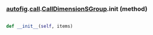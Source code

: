 ### [autofig](autofig.md).[call](autofig.call.md).[CallDimensionSGroup](autofig.call.CallDimensionSGroup.md).__init__ (method)


```py

def __init__(self, items)

```



